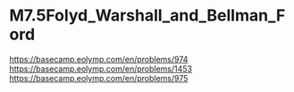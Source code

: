 # M7.5Folyd_Warshall_and_Bellman_Ford
https://basecamp.eolymp.com/en/problems/974
https://basecamp.eolymp.com/en/problems/1453
https://basecamp.eolymp.com/en/problems/975
